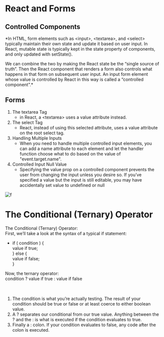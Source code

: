 # React and Forms

## Controlled Components
*In HTML, form elements such as \<input>, \<textarea>, and \<select> typically maintain their own state and update it based on user input. In React, mutable state is typically kept in the state property of components, and only updated with setState().

We can combine the two by making the React state be the “single source of truth”. Then the React component that renders a form also controls what happens in that form on subsequent user input. An input form element whose value is controlled by React in this way is called a “controlled component”.*

## Forms
1. The textarea Tag
    - in React, a \<textarea> uses a value attribute instead.
2. The select Tag
    - React, instead of using this selected attribute, uses a value attribute on the root select tag. 
3. Handling Multiple Inputs
    - When you need to handle multiple controlled input elements, you can add a name attribute to each element and let the handler function choose what to do based on the value of "event.target.name".
4. Controlled Input Null Value
    - Specifying the value prop on a controlled component prevents the user from changing the input unless you desire so. If you’ve specified a value but the input is still editable, you may have accidentally set value to undefined or null


![f](https://borunov.com/wp-content/uploads/2017/01/Screen-Shot-2017-01-05-at-3.48.22-PM.png)

# The Conditional (Ternary) Operator 

The Conditional (Ternary) Operator:  <br>
First, we’ll take a look at the syntax of a typical if statement:<br>
- if ( condition ) { <br>
  value if true; <br>
} else { <br>
  value if false;<br>
} <br>

Now, the ternary operator: <br>
condition ? value if true : value if false <br>
<br>
<br>

1. The condition is what you’re actually testing. The result of your condition should be true or false or at least coerce to either boolean value.
2. A ? separates our conditional from our true value. Anything between the ? and the : is what is executed if the condition evaluates to true.
3. Finally a : colon. If your condition evaluates to false, any code after the colon is executed.